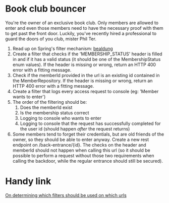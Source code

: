 # Book club bouncer

You're the owner of an exclusive book club. Only members are allowed to enter and even those members need to have the necessary proof with them to get past the front door.
Luckily, you've recently hired a professional to guard the doors of you club, mister Phil Ter.

1. Read up on Spring's filter mechanism: [bealdung](https://www.baeldung.com/spring-boot-add-filter)
2. Create a filter that checks if the 'MEMBERSHIP_STATUS' header is filled in and if it has a valid status (it should be one of the MembershipStatus enum values). If the header is missing or wrong, return an HTTP 400 error with a fitting message.
3. Check if the memberId provided in the url is an existing id contained in the MemberRepository. If the header is missing or wrong, return an HTTP 400 error with a fitting message.
4. Create a filter that logs every access request to console (eg: 'Member <name> wants to enter')
5. The order of the filtering should be: 
    1. Does the memberId exist
    2. Is the membership status correct
    3. Logging to console who wants to enter
    4. Logging to console that the request has successfully completed for the user id (should happen _after_ the request returns)
6. Some members tend to forget their credentials, but are old friends of the owner, so they should be able to enter anyway. Create a new rest endpoint on /back-entrance/{id}.
The checks on the header and memberId should not happen when calling this url (so it should be possible to perform a request without those two requirements when calling the backdoor, while the regular entrance should still be secured).

# Handy link

[On determining which filters should be used on which urls](https://www.surasint.com/spring-boot-filter-urlpattern/)    